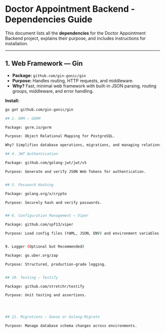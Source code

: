 
# Doctor Appointment Backend - Dependencies Guide

This document lists all the **dependencies** for the Doctor Appointment Backend project, explains their purpose, and includes instructions for installation.

---

## 1. Web Framework — Gin
- **Package:** `github.com/gin-gonic/gin`
- **Purpose:** Handles routing, HTTP requests, and middleware.
- **Why?** Fast, minimal web framework with built-in JSON parsing, routing groups, middleware, and error handling.

**Install:**
```bash
go get github.com/gin-gonic/gin

## 2. ORM — GORM

Package: gorm.io/gorm

Purpose: Object Relational Mapping for PostgreSQL.

Why? Simplifies database operations, migrations, and managing relationships.

## 4. JWT Authentication

Package: github.com/golang-jwt/jwt/v5

Purpose: Generate and verify JSON Web Tokens for authentication.


## 5. Password Hashing

Package: golang.org/x/crypto

Purpose: Securely hash and verify passwords.


## 6. Configuration Management — Viper

Package: github.com/spf13/viper

Purpose: Load config files (YAML, JSON, ENV) and environment variables.


9. Logger (Optional but Recommended)

Package: go.uber.org/zap

Purpose: Structured, production-grade logging.


## 10. Testing — Testify

Package: github.com/stretchr/testify

Purpose: Unit testing and assertions.




## 11. Migrations — Goose or Golang-Migrate

Purpose: Manage database schema changes across environments.



